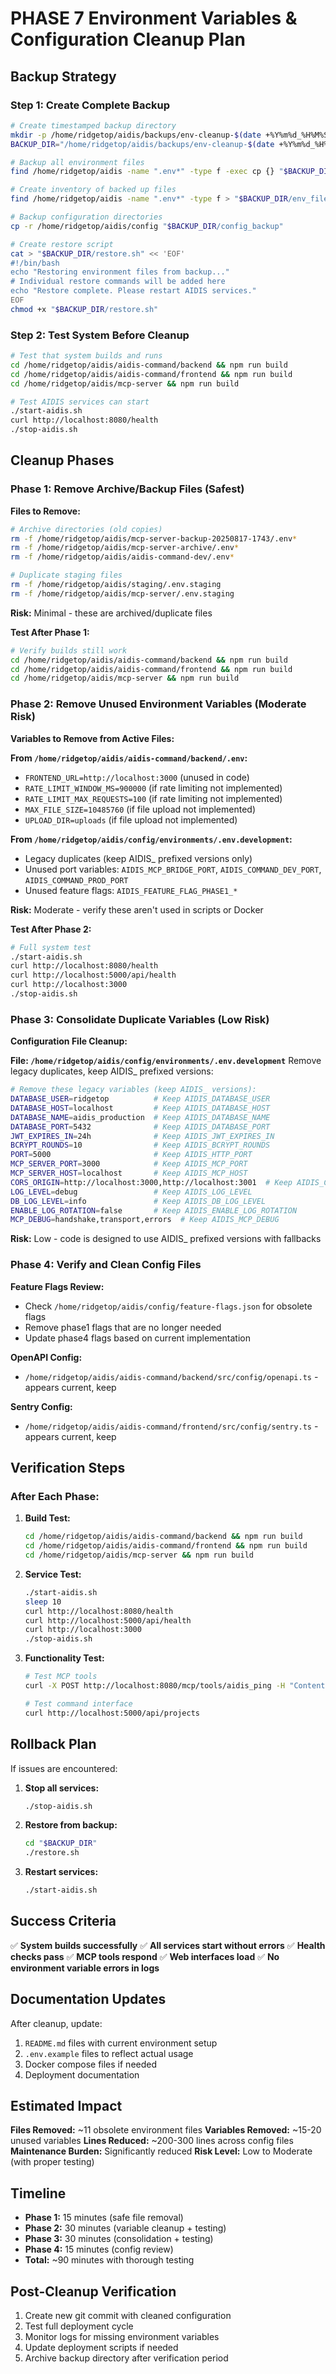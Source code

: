 # PHASE 7 Environment Variables & Configuration Cleanup Plan

## Backup Strategy

### Step 1: Create Complete Backup
```bash
# Create timestamped backup directory
mkdir -p /home/ridgetop/aidis/backups/env-cleanup-$(date +%Y%m%d_%H%M%S)
BACKUP_DIR="/home/ridgetop/aidis/backups/env-cleanup-$(date +%Y%m%d_%H%M%S)"

# Backup all environment files
find /home/ridgetop/aidis -name ".env*" -type f -exec cp {} "$BACKUP_DIR/" \;

# Create inventory of backed up files
find /home/ridgetop/aidis -name ".env*" -type f > "$BACKUP_DIR/env_files_inventory.txt"

# Backup configuration directories
cp -r /home/ridgetop/aidis/config "$BACKUP_DIR/config_backup"

# Create restore script
cat > "$BACKUP_DIR/restore.sh" << 'EOF'
#!/bin/bash
echo "Restoring environment files from backup..."
# Individual restore commands will be added here
echo "Restore complete. Please restart AIDIS services."
EOF
chmod +x "$BACKUP_DIR/restore.sh"
```

### Step 2: Test System Before Cleanup
```bash
# Test that system builds and runs
cd /home/ridgetop/aidis/aidis-command/backend && npm run build
cd /home/ridgetop/aidis/aidis-command/frontend && npm run build
cd /home/ridgetop/aidis/mcp-server && npm run build

# Test AIDIS services can start
./start-aidis.sh
curl http://localhost:8080/health
./stop-aidis.sh
```

## Cleanup Phases

### Phase 1: Remove Archive/Backup Files (Safest)

**Files to Remove:**
```bash
# Archive directories (old copies)
rm -f /home/ridgetop/aidis/mcp-server-backup-20250817-1743/.env*
rm -f /home/ridgetop/aidis/mcp-server-archive/.env*
rm -f /home/ridgetop/aidis/aidis-command-dev/.env*

# Duplicate staging files
rm -f /home/ridgetop/aidis/staging/.env.staging
rm -f /home/ridgetop/aidis/mcp-server/.env.staging
```

**Risk:** Minimal - these are archived/duplicate files

**Test After Phase 1:**
```bash
# Verify builds still work
cd /home/ridgetop/aidis/aidis-command/backend && npm run build
cd /home/ridgetop/aidis/aidis-command/frontend && npm run build
cd /home/ridgetop/aidis/mcp-server && npm run build
```

### Phase 2: Remove Unused Environment Variables (Moderate Risk)

**Variables to Remove from Active Files:**

**From `/home/ridgetop/aidis/aidis-command/backend/.env`:**
- `FRONTEND_URL=http://localhost:3000` (unused in code)
- `RATE_LIMIT_WINDOW_MS=900000` (if rate limiting not implemented)
- `RATE_LIMIT_MAX_REQUESTS=100` (if rate limiting not implemented)
- `MAX_FILE_SIZE=10485760` (if file upload not implemented)
- `UPLOAD_DIR=uploads` (if file upload not implemented)

**From `/home/ridgetop/aidis/config/environments/.env.development`:**
- Legacy duplicates (keep AIDIS_ prefixed versions only)
- Unused port variables: `AIDIS_MCP_BRIDGE_PORT`, `AIDIS_COMMAND_DEV_PORT`, `AIDIS_COMMAND_PROD_PORT`
- Unused feature flags: `AIDIS_FEATURE_FLAG_PHASE1_*`

**Risk:** Moderate - verify these aren't used in scripts or Docker

**Test After Phase 2:**
```bash
# Full system test
./start-aidis.sh
curl http://localhost:8080/health
curl http://localhost:5000/api/health
curl http://localhost:3000
./stop-aidis.sh
```

### Phase 3: Consolidate Duplicate Variables (Low Risk)

**Configuration File Cleanup:**

**File: `/home/ridgetop/aidis/config/environments/.env.development`**
Remove legacy duplicates, keep AIDIS_ prefixed versions:
```bash
# Remove these legacy variables (keep AIDIS_ versions):
DATABASE_USER=ridgetop          # Keep AIDIS_DATABASE_USER
DATABASE_HOST=localhost         # Keep AIDIS_DATABASE_HOST
DATABASE_NAME=aidis_production  # Keep AIDIS_DATABASE_NAME
DATABASE_PORT=5432              # Keep AIDIS_DATABASE_PORT
JWT_EXPIRES_IN=24h              # Keep AIDIS_JWT_EXPIRES_IN
BCRYPT_ROUNDS=10                # Keep AIDIS_BCRYPT_ROUNDS
PORT=5000                       # Keep AIDIS_HTTP_PORT
MCP_SERVER_PORT=3000            # Keep AIDIS_MCP_PORT
MCP_SERVER_HOST=localhost       # Keep AIDIS_MCP_HOST
CORS_ORIGIN=http://localhost:3000,http://localhost:3001  # Keep AIDIS_CORS_ORIGIN
LOG_LEVEL=debug                 # Keep AIDIS_LOG_LEVEL
DB_LOG_LEVEL=info               # Keep AIDIS_DB_LOG_LEVEL
ENABLE_LOG_ROTATION=false       # Keep AIDIS_ENABLE_LOG_ROTATION
MCP_DEBUG=handshake,transport,errors  # Keep AIDIS_MCP_DEBUG
```

**Risk:** Low - code is designed to use AIDIS_ prefixed versions with fallbacks

### Phase 4: Verify and Clean Config Files

**Feature Flags Review:**
- Check `/home/ridgetop/aidis/config/feature-flags.json` for obsolete flags
- Remove phase1 flags that are no longer needed
- Update phase4 flags based on current implementation

**OpenAPI Config:**
- `/home/ridgetop/aidis/aidis-command/backend/src/config/openapi.ts` - appears current, keep

**Sentry Config:**
- `/home/ridgetop/aidis/aidis-command/frontend/src/config/sentry.ts` - appears current, keep

## Verification Steps

### After Each Phase:
1. **Build Test:**
   ```bash
   cd /home/ridgetop/aidis/aidis-command/backend && npm run build
   cd /home/ridgetop/aidis/aidis-command/frontend && npm run build
   cd /home/ridgetop/aidis/mcp-server && npm run build
   ```

2. **Service Test:**
   ```bash
   ./start-aidis.sh
   sleep 10
   curl http://localhost:8080/health
   curl http://localhost:5000/api/health
   curl http://localhost:3000
   ./stop-aidis.sh
   ```

3. **Functionality Test:**
   ```bash
   # Test MCP tools
   curl -X POST http://localhost:8080/mcp/tools/aidis_ping -H "Content-Type: application/json" -d '{}'

   # Test command interface
   curl http://localhost:5000/api/projects
   ```

## Rollback Plan

If issues are encountered:

1. **Stop all services:**
   ```bash
   ./stop-aidis.sh
   ```

2. **Restore from backup:**
   ```bash
   cd "$BACKUP_DIR"
   ./restore.sh
   ```

3. **Restart services:**
   ```bash
   ./start-aidis.sh
   ```

## Success Criteria

✅ **System builds successfully**
✅ **All services start without errors**
✅ **Health checks pass**
✅ **MCP tools respond**
✅ **Web interfaces load**
✅ **No environment variable errors in logs**

## Documentation Updates

After cleanup, update:
1. `README.md` files with current environment setup
2. `.env.example` files to reflect actual usage
3. Docker compose files if needed
4. Deployment documentation

## Estimated Impact

**Files Removed:** ~11 obsolete environment files
**Variables Removed:** ~15-20 unused variables
**Lines Reduced:** ~200-300 lines across config files
**Maintenance Burden:** Significantly reduced
**Risk Level:** Low to Moderate (with proper testing)

## Timeline

- **Phase 1:** 15 minutes (safe file removal)
- **Phase 2:** 30 minutes (variable cleanup + testing)
- **Phase 3:** 30 minutes (consolidation + testing)
- **Phase 4:** 15 minutes (config review)
- **Total:** ~90 minutes with thorough testing

## Post-Cleanup Verification

1. Create new git commit with cleaned configuration
2. Test full deployment cycle
3. Monitor logs for missing environment variables
4. Update deployment scripts if needed
5. Archive backup directory after verification period